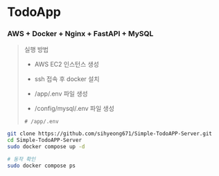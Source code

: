 # TodoApp

### AWS + Docker + Nginx + FastAPI + MySQL

> 실행 방법
> * AWS EC2 인스턴스 생성
> * ssh 접속 후 docker 설치
>
> * /app/.env 파일 생성
> * /config/mysql/.env 파일 생성
> 
> ```
> # /app/.env
> 
> ```
  
```bash
git clone https://github.com/sihyeong671/Simple-TodoAPP-Server.git
cd Simple-TodoAPP-Server
sudo docker compose up -d

# 동작 확인
sudo docker compose ps
```
